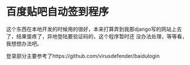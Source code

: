 百度贴吧自动签到程序
=====

这个东西在本地开发的时候用的很好，本来打算弄到我那django写的网站上去了，结果蛋疼了，异地登陆要验证码的，这个程序暂时还
没办法处理，等等看，我想想办法吧。

登录部分主要参考了https://github.com/virusdefender/baidulogin


